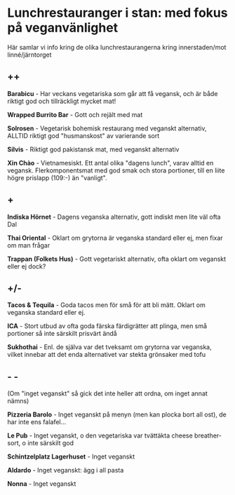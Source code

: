 Lunchrestauranger i stan: med fokus på veganvänlighet
=====================================================
Här samlar vi info kring de olika lunchrestaurangerna kring innerstaden/mot linné/järntorget


++
---
__Barabicu__ - Har veckans vegetariska som går att få vegansk, och är både riktigt god och tillräckligt mycket mat!

__Wrapped Burrito Bar__ - Gott och rejält med mat

__Solrosen__ - Vegetarisk bohemisk restaurang med veganskt alternativ, ALLTID riktigt god "husmanskost" av varierande sort

__Silvis__ - Riktigt god pakistansk mat, med veganskt alternativ

__Xin Chào__ - Vietnamesiskt. Ett antal olika "dagens lunch", varav alltid en vegansk. Flerkomponentsmat med god smak och stora portioner, till en liite högre prislapp (109:-) än "vanligt".

\+
---
__Indiska Hörnet__ - Dagens veganska alternativ, gott indiskt men lite väl ofta Dal

__Thai Oriental__ - Oklart om grytorna är veganska standard eller ej, men fixar om man frågar

__Trappan (Folkets Hus)__ - Gott vegetariskt alternativ, ofta oklart om veganskt eller ej dock?

+/-
---
__Tacos & Tequila__ - Goda tacos men för små för att bli mätt. Oklart om veganska standard eller ej.

__ICA__ - Stort utbud av ofta goda färska färdigrätter att plinga, men små portioner så inte särskilt prisvärt ändå

__Sukhothai__ - Enl. de själva var det tveksamt om grytorna var veganska, vilket innebar att det enda alternativet var stekta grönsaker med tofu

\- \-
---
(Om "inget veganskt" så gick det inte heller att ordna, om inget annat nämns)

__Pizzeria Barolo__ - Inget veganskt på menyn (men kan plocka bort all ost), de har inte ens falafel...

__Le Pub__ - Inget veganskt, o den vegetariska var tvättäkta cheese breather-sort, o inte särskilt god

__Schintzelplatz Lagerhuset__ - Inget veganskt

__Aldardo__ - Inget veganskt: ägg i all pasta

__Nonna__ - Inget veganskt
